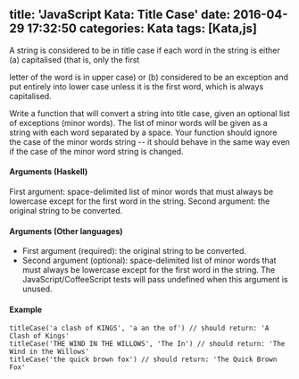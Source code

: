 title: 'JavaScript Kata: Title Case'
date: 2016-04-29 17:32:50
categories: Kata
tags: [Kata,js]
---
A string is considered to be in title case if each word in the string is either (a) capitalised (that is, only the first 
<!-- more -->
letter of the word is in upper case) or (b) considered to be an exception and put entirely into lower case unless it is the first word, which is always capitalised.

Write a function that will convert a string into title case, given an optional list of exceptions (minor words). The list of minor words will be given as a string with each word separated by a space. Your function should ignore the case of the minor words string -- it should behave in the same way even if the case of the minor word string is changed.

#### Arguments (Haskell)

First argument: space-delimited list of minor words that must always be lowercase except for the first word in the string.
Second argument: the original string to be converted.

#### Arguments (Other languages)

* First argument (required): the original string to be converted.
* Second argument (optional): space-delimited list of minor words that must always be lowercase except for the first word in the string. The JavaScript/CoffeeScript tests will pass undefined when this argument is unused.

#### Example
```
titleCase('a clash of KINGS', 'a an the of') // should return: 'A Clash of Kings'
titleCase('THE WIND IN THE WILLOWS', 'The In') // should return: 'The Wind in the Willows'
titleCase('the quick brown fox') // should return: 'The Quick Brown Fox'
```
